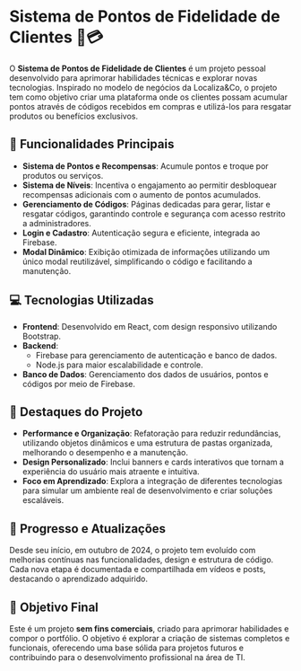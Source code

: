 # Sistema de Pontos de Fidelidade de Clientes 🚗💳

O **Sistema de Pontos de Fidelidade de Clientes** é um projeto pessoal desenvolvido para aprimorar habilidades técnicas e explorar novas tecnologias. Inspirado no modelo de negócios da Localiza&Co, o projeto tem como objetivo criar uma plataforma onde os clientes possam acumular pontos através de códigos recebidos em compras e utilizá-los para resgatar produtos ou benefícios exclusivos.

## 📌 Funcionalidades Principais
- **Sistema de Pontos e Recompensas**: Acumule pontos e troque por produtos ou serviços.
- **Sistema de Níveis**: Incentiva o engajamento ao permitir desbloquear recompensas adicionais com o aumento de pontos acumulados.
- **Gerenciamento de Códigos**: Páginas dedicadas para gerar, listar e resgatar códigos, garantindo controle e segurança com acesso restrito a administradores.
- **Login e Cadastro**: Autenticação segura e eficiente, integrada ao Firebase.
- **Modal Dinâmico**: Exibição otimizada de informações utilizando um único modal reutilizável, simplificando o código e facilitando a manutenção.

## 💻 Tecnologias Utilizadas
- **Frontend**: Desenvolvido em React, com design responsivo utilizando Bootstrap.
- **Backend**: 
  - Firebase para gerenciamento de autenticação e banco de dados.
  - Node.js para maior escalabilidade e controle.
- **Banco de Dados**: Gerenciamento dos dados de usuários, pontos e códigos por meio de Firebase.

## 🌟 Destaques do Projeto
- **Performance e Organização**: Refatoração para reduzir redundâncias, utilizando objetos dinâmicos e uma estrutura de pastas organizada, melhorando o desempenho e a manutenção.
- **Design Personalizado**: Inclui banners e cards interativos que tornam a experiência do usuário mais atraente e intuitiva.
- **Foco em Aprendizado**: Explora a integração de diferentes tecnologias para simular um ambiente real de desenvolvimento e criar soluções escaláveis.

## 📅 Progresso e Atualizações
Desde seu início, em outubro de 2024, o projeto tem evoluído com melhorias contínuas nas funcionalidades, design e estrutura de código. Cada nova etapa é documentada e compartilhada em vídeos e posts, destacando o aprendizado adquirido.

## 🎯 Objetivo Final
Este é um projeto **sem fins comerciais**, criado para aprimorar habilidades e compor o portfólio. O objetivo é explorar a criação de sistemas completos e funcionais, oferecendo uma base sólida para projetos futuros e contribuindo para o desenvolvimento profissional na área de TI.
